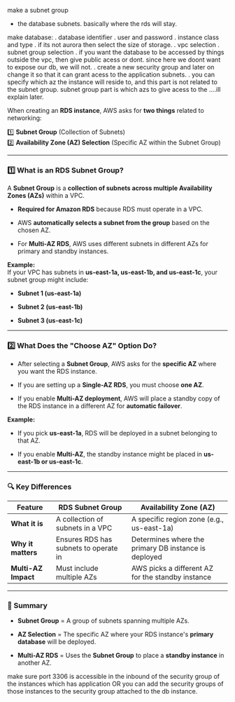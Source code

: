 make a subnet group
- the database subnets. basically where the rds will stay.


make database:
	. database identifier
	. user and password
	. instance class and type
	. if its not aurora then select the size of storage.
	. vpc selection
	. subnet group selection
	. if you want the database to be accessed by things outside the vpc, then give public acess or dont. since here we doont want to expose our db, we will not.
	. create a new security group and later on change it so that it can grant acess to the application subnets.
	. you can specify which az the instance will reside to, and this part is not related to the subnet group. subnet group part is which azs to give acess to the ....ill explain later.


When creating an **RDS instance**, AWS asks for **two things** related to networking:

1️⃣ **Subnet Group** (Collection of Subnets)  
2️⃣ **Availability Zone (AZ) Selection** (Specific AZ within the Subnet Group)

---

### **1️⃣ What is an RDS Subnet Group?**

A **Subnet Group** is a **collection of subnets across multiple Availability Zones (AZs)** within a VPC.

- **Required for Amazon RDS** because RDS must operate in a VPC.
    
- AWS **automatically selects a subnet from the group** based on the chosen AZ.
    
- For **Multi-AZ RDS**, AWS uses different subnets in different AZs for primary and standby instances.
    

**Example:**  
If your VPC has subnets in **us-east-1a, us-east-1b, and us-east-1c**, your subnet group might include:

- **Subnet 1 (us-east-1a)**
    
- **Subnet 2 (us-east-1b)**
    
- **Subnet 3 (us-east-1c)**
    

---

### **2️⃣ What Does the "Choose AZ" Option Do?**

- After selecting a **Subnet Group**, AWS asks for the **specific AZ** where you want the RDS instance.
    
- If you are setting up a **Single-AZ RDS**, you must choose **one AZ**.
    
- If you enable **Multi-AZ deployment**, AWS will place a standby copy of the RDS instance in a different AZ for **automatic failover**.
    

**Example:**

- If you pick **us-east-1a**, RDS will be deployed in a subnet belonging to that AZ.
    
- If you enable **Multi-AZ**, the standby instance might be placed in **us-east-1b or us-east-1c**.
    

---

### **🔍 Key Differences**

|Feature|RDS Subnet Group|Availability Zone (AZ)|
|---|---|---|
|**What it is**|A collection of subnets in a VPC|A specific region zone (e.g., us-east-1a)|
|**Why it matters**|Ensures RDS has subnets to operate in|Determines where the primary DB instance is deployed|
|**Multi-AZ Impact**|Must include multiple AZs|AWS picks a different AZ for the standby instance|

---

### **🚀 Summary**

- **Subnet Group** = A group of subnets spanning multiple AZs.
    
- **AZ Selection** = The specific AZ where your RDS instance's **primary database** will be deployed.
    
- **Multi-AZ RDS** = Uses the **Subnet Group** to place a **standby instance** in another AZ.





make sure port 3306 is accessible in the inbound of the security group of the instances which has application 
OR
you can add the security groups of those instances to the security group attached to the db instance.